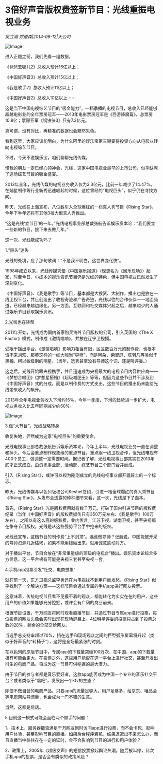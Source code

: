 # 3倍好声音版权费签新节目：光线重振电视业务

*吴立湘 郑道森|2014-06-12|大公司*

![Image](http://static.ylzbl.com/uploads/ueditor/php/upload/image/20180307/1520410200193456.jpeg)

进入正题之前，我们先看一组数据。

《爸爸去哪儿2》总收入预计16亿以上；

《中国好声音3》总收入预计15亿以上；

《我是歌手2》总收入预计11亿以上；

《中国好声音2》总收入10亿以上⋯⋯

这是当下中国电视综艺节目的“吸金能力”，一档季播的电视节目，总收入已经能够超越电影业的全年票房冠军——2013年电影票房冠军是《西游降魔篇》，总票房10.8亿；票房亚军《钢铁侠3》只有7.3亿元。

真可谓，没有对比，再精准的数据也会黯然失色。

看到这里，大家应该能明白，为什么阿里的娱乐宝第三期要将投资方向从电影业转向电视综艺节目。

不过，今天不说娱乐宝，咱们聊聊光线传媒。

懂我的朋友一定已经心领神会，光线，这家中国电视业最早的上市公司，似乎缺席了这场综艺节目的吸金盛宴。

2013年全年，光线传媒的电视业务收入仅为3.3亿元，比前一年减少了14.47%。在灿星制作等行业新秀迅速崛起的时候，这位曾经的“电视巨头”，似乎仍在寻找方向。

昨天，光线在上海宣布，八位数引入全球爆红的一档真人秀节目《Rising Star》，今年下半年还将有其他3档大型真人秀推出。

“这是光线‘立节目’的一年。”光线电视事业部总裁张航告诉娱乐资本论：“我们要立一些新的节目，接下来去做几年。”

这一次，光线能成功吗？

1.“巨头”迷失

光线的处境，应了那句歌词：“不是我不明白，这世界变化快”。

1998年成立以来，光线传媒凭借《中国娱乐报道》（现更名为《娱乐现场》）起家，时至今日，小成本的娱乐资讯节目仍是光线的特色，但中国电视业已然发生了深刻变化。

《中国好声音》、《我是歌手》等节目，基本都是大投资、大制作，播出也是放在一线卫视平台，并且创造出了收视奇迹和广告奇迹，光线以往的合作伙伴——地面频道，已经越来越边缘化。另一方面，互联网和社交媒体兴起之后，越来越少的人通过娱乐节目获取娱乐资讯。

2.光线也在转型

2011年开始，光线成为国内首家购买海外节目版权的公司，引入英国的《The X Factor》模式，制作成《激情唱响》，并放在辽宁卫视播。

受限于播出平台，《激情唱响》影响力相当有限，区区数百万元的制作费，也根本请不来刘欢、那英这样的一线大咖当“导师”，而是阿朵、柴智屏、陈羽凡等类似于黑楠、柯以敏级别的明星。（当年，选秀甚至没有导师这个词，还是叫评委。）

这之后，光线开始跟央视携手，并且迅速成为央视最大的电视节目内容供应商——《梦想合唱团》《梦想星搭档》《超级减肥王》等等，但因为这些节目并不涉及到《中国好声音》式的分成，而是以制作费的方式支出，这些节目的播出仍未能给光线带来收入的飙升。

2013年全年电视业务收入下滑约15%，今年一季度，下滑的趋势进一步扩大，电视业务收入比去年同期减少约60%。

![Image](http://p1.pstatp.com/large/6c360001540adf6a48d5)

3.做“大节目”，光线战略转身

收复失地，俨然成为这家“电视巨头”的重要使命。

光线电视事业部总裁张航告诉娱乐资本论，今年上半年，光线电视业务一直在调整和掉头，今后会重点制作现象级的重点节目，重点跟一线卫视合作，但光线电视有400个员工，做调整一定需要时间。据记者了解，光线电视事业部其实在2013年底才正式成立，由资讯事业部、活动部、综艺节目三个部门合并而成。

引入《Rising Star》，或许可以视为刚刚成立的光线电视事业部开疆辟土的一个标志。

昨天，光线传媒与以色列版权公司Keshet签约，引进一档全球爆红的真人秀节目《Rising Star》，从发布会透露的种种细节来看，这一次，光线是下了血本。

首先，《Rising Star》光是版权费用就有数千万元，打破了国内引进节目的版权费纪录（当年《中国好声音》的版权费据传只有350万元左右、《我是歌手》100万左右）。之所以有这么高的版权费，业内传言，江苏卫视、湖南卫视，甚至央视都在争夺节目版权，光线是从这些强势平台手中抢来的版权。

光线还宣布，这档节目的制作费“上不封顶”。选谁做导师？张航说，中国能被开采的导师资源几近枯竭，如果不能用钱砸出来，就用诚意感动对方。

对于播出平台，节目会放在“非常重量级的顶级的电视台”播出。娱乐资本论综合多方信息，这一平台极有可能是央视三套甚至央视一套。

4.手机app投票引发“社交、电商想象”

就在前一天，东方卫视总监李勇还在为电视找不到用户而发愁，《Rising Star》似乎找到了一个解决方案——这档节目会通过专属的手机app进行网友投票。

这意味着，传统电视节目看不见摸不着的观众，都能转化为实实在在的用户，这些用户的价值如果能够充分挖掘，或许会有广阔的商业前景。

根据节目设置，千万网友将同时观看直播节目，并通过节目专属app进行投票，每位投票的网友头像会实时出现在现场屏幕上。4位明星评委的投票只占到了投票总数的28%，剩余的全部交给网友。

当选手总支持率超过70%，挡在选手和现场观众之间的巨型弧形屏幕将升起（类似于好声音的“转椅子”），这将是全场最紧张的时刻。

在以色列的原版节目中，专属app的下载量突破100万次，在中国，app的下载量极有可能会更大，在投票之外，这些用户能否在这一平台上进行社交，甚至开发出衍生的电商产品，将成为这一节目可供挖掘的最大潜力。

由于节目的参与者都是音乐爱好者，这款app能否成为中国一个专业的音乐社交平台？或者类似于“唱吧”，发展出一个ktv的生态？

即便不做自营的电商产品，只要app的流量足够大，用户足够多，给京东、唯品会等电商网站导流量，也会成为一门不错的生意。

当然，这都是后话。

5.目前这一模式可能会面临两个棘手的问题：

1、技术上，服务器能否满足千万网友同时访问app进行投票，而不会卡死，影响用户体验，甚至影响节目的直播。如果后台程序宕机，结果迟迟出不来怎么办，而且直播当中往往存在一定的延时，会不会影响到节目的进行和用户体验？

2、政策上，2005年《超级女声》的短信投票掀起舆论热潮，随后被叫停，此次手机app的投票，是否会有类似的政策风险？

